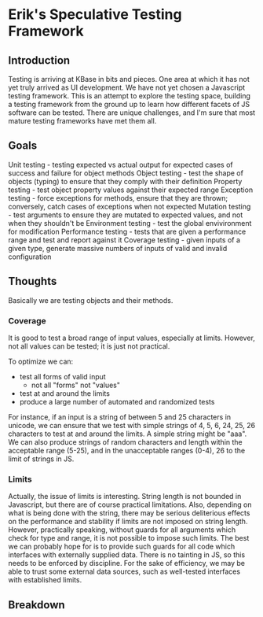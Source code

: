 # Erik's Speculative Testing Framework

## Introduction

Testing is arriving at KBase in bits and pieces. One area at which it has not yet truly arrived as UI development. We have not yet chosen a Javascript testing framework. This is an attempt to explore the testing space, building a testing framework from the ground up to learn how different facets of JS software can be tested. There are unique challenges, and I'm sure that most mature testing frameworks have met them all.

## Goals

Unit testing - testing expected vs actual output for expected cases of success and failure for object methods
Object testing - test the shape of objects (typing) to ensure that they comply with their definition
Property testing - test object property values against their expected range
Exception testing - force exceptions for methods, ensure that they are thrown; conversely, catch cases of exceptions when not expected
Mutation testing - test arguments to ensure they are mutated to expected values, and not when they shouldn't be
Environment testing - test the global envivironment for modification
Performance testing - tests that are given a performance range and test and report against it
Coverage testing - given inputs of a given type, generate massive numbers of inputs of valid and invalid configuration


## Thoughts

Basically we are testing objects and their methods.

### Coverage

It is good to test a broad range of input values, especially at limits. However, not all values can be tested; it is just not practical.

To optimize we can:

- test all forms of valid input
    - not all "forms" not "values"
- test at and around the limits
- produce a large number of automated and randomized tests

For instance, if an input is a string of between 5 and 25 characters in unicode, we can ensure that we test with simple strings of 4, 5, 6, 24, 25, 26 characters to test at and around the limits. A simple string might be "aaa". We can also produce strings of random characters and length within the acceptable range (5-25), and in the unacceptable ranges (0-4), 26 to the limit of strings in JS. 


### Limits

Actually, the issue of limits is interesting. String length is not bounded in Javascript, but there are of course practical limitations. Also, depending on what is being done with the string, there may be serious deliterious effects on the performance and stability if limits are not imposed on string length. However, practically speaking, without guards for all arguments which check for type and range, it is not possible to impose such limits. The best we can probably hope for is to provide such guards for all code which interfaces with externally supplied data. There is no tainting in JS, so this needs to be enforced by discipline. For the sake of efficiency, we may be able to trust some external data sources, such as well-tested interfaces with established limits.

## Breakdown
